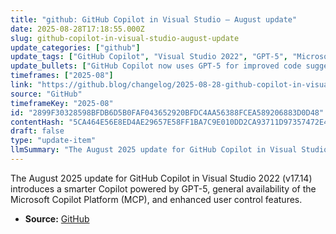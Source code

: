 ```yaml
---
title: "github: GitHub Copilot in Visual Studio — August update"
date: 2025-08-28T17:18:55.000Z
slug: github-copilot-in-visual-studio-august-update
update_categories: ["github"]
update_tags: ["GitHub Copilot", "Visual Studio 2022", "GPT-5", "Microsoft Copilot Platform", "August 2025 update"]
update_bullets: ["GitHub Copilot now uses GPT-5 for improved code suggestions.", "Microsoft Copilot Platform (MCP) is generally available.", "Users have more control over Copilot's behavior within Visual Studio 2022 v17.14."]
timeframes: ["2025-08"]
link: "https://github.blog/changelog/2025-08-28-github-copilot-in-visual-studio-august-update"
source: "GitHub"
timeframeKey: "2025-08"
id: "2899F30328598BFDB6D5B0FAF043652920BFDC4AA56388FCEA589206883D0D48"
contentHash: "5CA464E56E8ED4AE29657E58FF1BA7C9E010DD2CA93711D97357472E4751AE36"
draft: false
type: "update-item"
llmSummary: "The August 2025 update for GitHub Copilot in Visual Studio 2022 (v17.14) introduces a smarter Copilot powered by GPT-5, general availability of the Microsoft Copilot Platform (MCP), and enhanced user control features."
---
```


The August 2025 update for GitHub Copilot in Visual Studio 2022 (v17.14) introduces a smarter Copilot powered by GPT-5, general availability of the Microsoft Copilot Platform (MCP), and enhanced user control features.

- **Source:** [GitHub](https://github.blog/changelog/2025-08-28-github-copilot-in-visual-studio-august-update)
